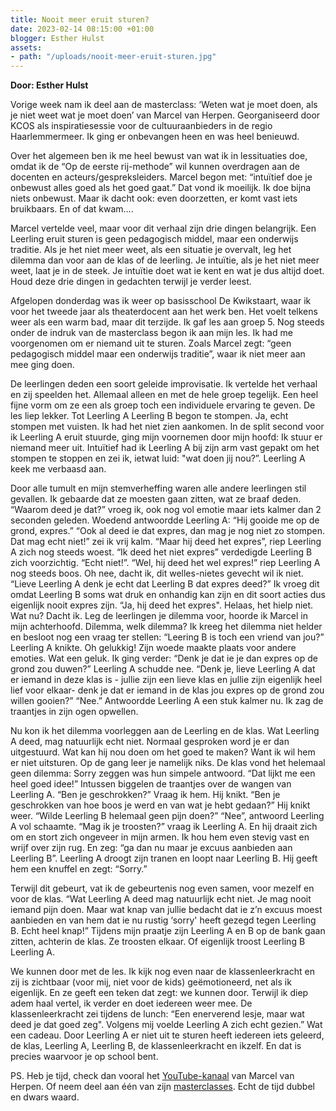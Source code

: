 ```yaml
---
title: Nooit meer eruit sturen?
date: 2023-02-14 08:15:00 +01:00
blogger: Esther Hulst
assets:
- path: "/uploads/nooit-meer-eruit-sturen.jpg"
---
```


**Door: Esther Hulst**

Vorige week nam ik deel aan de masterclass: ‘Weten wat je moet doen, als je niet weet wat je moet doen’ van Marcel van Herpen. Georganiseerd door KCOS als inspiratiesessie voor de cultuuraanbieders in de regio Haarlemmermeer. Ik ging er onbevangen heen en was heel benieuwd.

Over het algemeen ben ik me heel bewust van wat ik in lessituaties doe, omdat ik de “Op de eerste rij-methode” wil kunnen overdragen aan de docenten en acteurs/gespreksleiders. Marcel begon met: “intuïtief doe je onbewust alles goed als het goed gaat.” Dat vond ik moeilijk. Ik doe bijna niets onbewust. Maar ik dacht ook: even doorzetten, er komt vast iets bruikbaars. En of dat kwam…. 

Marcel vertelde veel, maar voor dit verhaal zijn drie dingen belangrijk. 
Een Leerling eruit sturen is geen pedagogisch middel, maar een onderwijs traditie. 
Als je het niet meer weet, als een situatie je overvalt, leg het dilemma dan voor aan de klas of de leerling. 
Je intuïtie, als je het niet meer weet, laat je in de steek. Je intuïtie doet wat ie kent en wat je dus altijd doet. 
Houd deze drie dingen in gedachten terwijl je verder leest.

Afgelopen donderdag was ik weer op basisschool De Kwikstaart, waar ik voor het tweede jaar als theaterdocent aan het werk ben. Het voelt telkens weer als een warm bad, maar dit terzijde. Ik gaf les aan groep 5. Nog steeds onder de indruk van de masterclass begon ik aan mijn les. Ik had me voorgenomen om er niemand uit te sturen. Zoals Marcel zegt: “geen pedagogisch middel maar een onderwijs traditie”, waar ik niet meer aan mee ging doen. 

De leerlingen deden een soort geleide improvisatie. Ik vertelde het verhaal en zij speelden het. Allemaal alleen en met de hele groep tegelijk. Een heel fijne vorm om ze een als groep toch een individuele ervaring te geven. De les liep lekker. Tot Leerling A Leerling B begon te stompen. Ja, echt stompen met vuisten. Ik had het niet zien aankomen. In de split second voor ik Leerling A eruit stuurde, ging mijn voornemen door mijn hoofd: Ik stuur er niemand meer uit. Intuïtief had ik Leerling A bij zijn arm vast gepakt om het stompen te stoppen en zei ik, ietwat luid: "wat doen jij nou?”. Leerling A keek me verbaasd aan.

Door alle tumult en mijn stemverheffing waren alle andere leerlingen stil gevallen. Ik gebaarde dat ze moesten gaan zitten, wat ze braaf deden. “Waarom deed je dat?” vroeg ik, ook nog vol emotie maar iets kalmer dan 2 seconden geleden. Woedend antwoordde Leerling A: “Hij gooide me op de grond, expres.” “Ook al deed ie dat expres, dan mag je nog niet zo stompen. Dat mag echt niet!” zei ik vrij kalm. “Maar hij deed het expres”, riep Leerling A zich nog steeds woest. “Ik deed het niet expres” verdedigde Leerling B zich voorzichtig. “Echt niet!”. “Wel, hij deed het wel expres!” riep Leerling A nog steeds boos. Oh nee, dacht ik, dit welles-nietes gevecht wil ik niet. “Lieve Leerling A denk je echt dat Leerling B dat expres deed?” Ik vroeg dit omdat Leerling B soms wat druk en onhandig kan zijn en dit soort acties dus eigenlijk nooit expres zijn. “Ja, hij deed het expres". Helaas, het hielp niet. Wat nu? Dacht ik. Leg de leerlingen je dilemma voor, hoorde ik Marcel in mijn achterhoofd. Dilemma, welk dilemma? Ik kreeg het dilemma niet helder en besloot nog een vraag ter stellen: “Leering B is toch een vriend van jou?” Leerling A knikte. Oh gelukkig! Zijn woede maakte plaats voor andere emoties. Wat een geluk. Ik ging verder: “Denk je dat ie je dan expres op de grond zou duwen?” Leerling A schudde nee. “Denk je, lieve Leerling A dat er iemand in deze klas is - jullie zijn een lieve klas en jullie zijn eigenlijk heel lief voor elkaar- denk je dat er iemand in de klas jou expres op de grond zou willen gooien?” “Nee.” Antwoordde Leerling A een stuk kalmer nu. Ik zag de traantjes in zijn ogen opwellen.

Nu kon ik het dilemma voorleggen aan de Leerling en de klas. Wat Leerling A deed, mag natuurlijk echt niet. Normaal gesproken word je er dan uitgestuurd. Wat kan hij nou doen om het goed te maken? Want ik wil hem er niet uitsturen. Op de gang leer je namelijk niks. De klas vond het helemaal geen dilemma: Sorry zeggen was hun simpele antwoord. “Dat lijkt me een heel goed idee!” Intussen biggelen de traantjes over de wangen van Leerling A. “Ben je geschrokken?” Vraag ik hem. Hij knikt. “Ben je geschrokken van hoe boos je werd en van wat je hebt gedaan?” Hij knikt weer. “Wilde Leerling B helemaal geen pijn doen?” “Nee”, antwoord Leerling A vol schaamte. “Mag ik je troosten?” vraag ik Leerling A. En hij draait zich om en stort zich ongeveer in mijn armen. Ik hou hem even stevig vast en wrijf over zijn rug. En zeg: “ga dan nu maar je excuus aanbieden aan Leerling B”. Leerling A droogt zijn tranen en loopt naar Leerling B. Hij geeft hem een knuffel en zegt: “Sorry.”

Terwijl dit gebeurt, vat ik de gebeurtenis nog even samen, voor mezelf en voor de klas. “Wat Leerling A deed mag natuurlijk echt niet. Je mag nooit iemand pijn doen. Maar wat knap van jullie bedacht dat ie z’n excuus moest aanbieden en van hem dat ie nu rustig ‘sorry' heeft gezegd tegen Leerling B. Echt heel knap!” Tijdens mijn praatje zijn Leerling A en B op de bank gaan zitten, achterin de klas. Ze troosten elkaar. Of eigenlijk troost Leerling B Leerling A.

We kunnen door met de les. Ik kijk nog even naar de klassenleerkracht en zij is zichtbaar (voor mij, niet voor de kids) geëmotioneerd, net als ik eigenlijk. En ze geeft een teken dat zegt: we kunnen door. Terwijl ik diep adem haal vertel, ik verder en doet iedereen weer mee. De klassenleerkracht zei tijdens de lunch: “Een enerverend lesje, maar wat deed je dat goed zeg". Volgens mij voelde Leerling A zich echt gezien.” Wat een cadeau. Door Leerling A er niet uit te sturen heeft iedereen iets geleerd, de klas, Leerling A, Leerling B, de klassenleerkracht en ikzelf.  En dat is precies waarvoor je op school bent.

PS. Heb je tijd, check dan vooral het [YouTube-kanaal](https://www.youtube.com/@MarcelvanHerpenpedagoog) van Marcel van Herpen. Of neem deel aan één van zijn [masterclasses](https://centrumpedagogischcontact.nl). Echt de tijd dubbel en dwars waard.